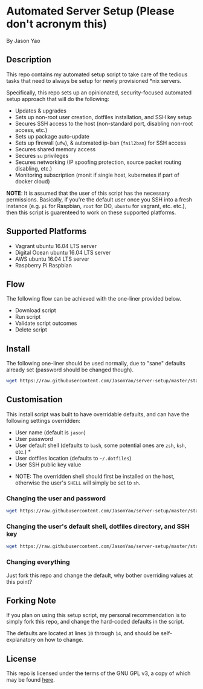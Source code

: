 # Automated Server Setup (Please don't acronym this)
By Jason Yao

## Description
This repo contains my automated setup script to take care of the
tedious tasks that need to always be setup for newly provisioned
*nix  servers.

Specifically, this repo sets up an opinionated, security-focused
automated setup approach that will do the following:
- Updates & upgrades
- Sets up non-root user creation, dotfiles installation, and SSH key setup
- Secures SSH access to the host (non-standard port, disabling non-root access, etc.)
- Sets up package auto-update
- Sets up firewall (`ufw`), & automated ip-ban (`fail2ban`) for SSH access
- Secures shared memory access
- Secures `su` privileges
- Secures networking (IP spoofing protection, source packet routing disabling, etc.)
- Monitoring subscription (monit if single host, kubernetes if part of docker cloud)

**NOTE**: It is assumed that the user of this script
has the necessary permissions. Basically, if you're
the default user once you SSH into a fresh instance
(e.g. `pi` for Raspbian, `root` for DO, `ubuntu` for
vagrant, etc. etc.), then this script is guarenteed
to work on these supported platforms.

## Supported Platforms
- Vagrant ubuntu 16.04 LTS server
- Digital Ocean ubuntu 16.04 LTS server
- AWS ubuntu 16.04 LTS server
- Raspberry Pi Raspbian

## Flow
The following flow can be achieved with the one-liner provided below.
- Download script
- Run script
- Validate script outcomes
- Delete script

## Install
The following one-liner should be used normally,
due to "sane" defaults already set (password should 
be changed though).
```sh
wget https://raw.githubusercontent.com/JasonYao/server-setup/master/start.sh &> /dev/null && bash start.sh; rm -rf start.sh
```

## Customisation
This install script was built to have overridable defaults,
and can have the following settings overridden:
- User name (default is `jason`)
- User password 
- User default shell (defaults to `bash`, some potential ones are `zsh`, `ksh`, etc.) *
- User dotfiles location (defaults to `~/.dotfiles`)
- User SSH public key value

* NOTE: The overridden shell should first be installed
on the host, otherwise the user's `SHELL` will simply
be set to `sh`.

### Changing the user and password
```sh
wget https://raw.githubusercontent.com/JasonYao/server-setup/master/start.sh &> /dev/null && username="YOUR NAME HERE" password="YOUR PASSWORD HERE" bash start.sh; rm -rf start.sh
```

### Changing the user's default shell, dotfiles directory, and SSH key
```sh
wget https://raw.githubusercontent.com/JasonYao/server-setup/master/start.sh &> /dev/null && defaultShell="zsh" dotfilesDirectory="/home/jason/.other_dir" sshPublicKey="ssh-ed25519 blahblahblahblah" bash start.sh; rm -rf start.sh
```

### Changing everything
Just fork this repo and change the default,
why bother overriding values at this point?

## Forking Note
If you plan on using this setup script,
my personal recommendation is to simply
fork this repo, and change the hard-coded
defaults in the script.

The defaults are located at lines `10`
through `14`, and should be self-explanatory
on how to change.

## License
This repo is licensed under the terms of the GNU GPL v3, a copy of which may be found [here](LICENSE).

